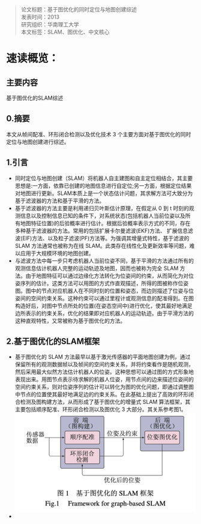 >论文标题：基于图优化的同时定位与地图创建综述  
发表时间：2013  
研究组织：华南理工大学  
本文标签：SLAM、图优化、中文核心  


# 速读概览：
## 主要内容
基于图优化的SLAM综述

## 0.摘要
本文从帧间配准、环形闭合检测以及优化技术 3 个主要方面对基于图优化的同时定位与地图创建进行综述。

## 1.引言
* 同时定位与地图创建（SLAM）将机器人自主建图和自主定位相结合，其主要思想是:一方面，依靠已创建的地图信息进行自定位;另一方面，根据定位结果对地图进行更新。SLAM本质上是一个状态估计问题，其求解方法可大致分为基于滤波器的方法和基于平滑的方法。
* 基于滤波器的方法主要是利用递归贝叶斯估计原理，在假定从 0 到 t 时刻的观测信息以及控制信息已知的条件下，对系统状态(包括机器人当前位姿以及所有地图特征位置)的后验概率进行估计。根据后验概率表示方式的不同，存在多种基于滤波器的方法。常用的包括扩展卡尔曼滤波(EKF)方法、 扩展信息滤波(EIF)方法、以及粒子滤波(PF)方法等。为强调其增量式特性，基于滤波的 SLAM 方法通常也被称为在线 SLAM。此类存在线性化及更新效率等问题，难以应用于大规模环境的地图创建。
* 与滤波方法中每一步只考虑机器人当前位姿不同，基于平滑的方法通过所有的观测信息估计机器人完整的运动轨迹及地图，因而也被称为完全 SLAM 方法。由于地图特征可以通过边缘化方法转化为位姿间的约束，从而简化为对位姿序列的估计。这类方法可以用图的方式作直观描述，所得的图被称作位姿图。图中的节点对应机器人在不同时刻的位置和姿态，而边则描述了位姿与位姿间的空间约束关系。这种约束可以通过里程计或观测信息的配准得到。在图构造好后，对图中节点所处的位置(在姿态空间中)进行优化，使其最好地满足边所表示的约束关系，优化的结果即对应机器人的运动轨迹。由于平滑方法的这种直观特性，又常被称为基于图优化的方法。

## 2.基于图优化的SLAM框架
* 基于图优化的 SLAM 方法最早以基于激光传感器的平面地图创建为例，通过保留所有的观测数据帧以及帧间的空间约束关系，并将约束看作是随机观测，然后采用最大似然方法估计机器人的位姿。这种思想可以通过图的方式形象地表现出来。用图节点表示待求解的机器人位姿，用节点间的边来描述位姿间的空间约束关系，则对位姿序列的估计可以转化为图的优化问题，即通过调整图中节点的位置使其最好地满足边的约束关系。在此基础上提出了高效的环形闭合检测及图构建方法，从而形成了基于图优化的增量式 SLAM 算法框架，其主要包括顺序配准、环形闭合检测以及图优化 3 大部分。其关系参考图1。
![avatar](./img/graph-01.png)
* 